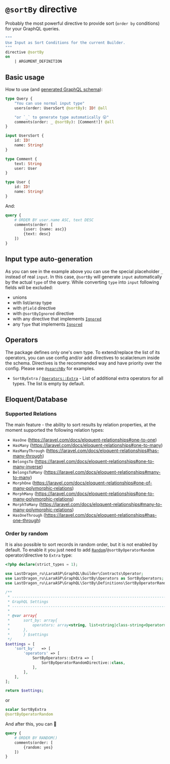 # `@sortBy` directive

Probably the most powerful directive to provide sort (`order by` conditions) for your GraphQL queries.

[include:exec]: <../../../../dev/artisan dev:directive @sortBy>
[//]: # (start: d214a747bed8aca5c49b51a5db5fc8bddbda3e8b51c251a9cdf3a531af6574a4)
[//]: # (warning: Generated automatically. Do not edit.)

```graphql
"""
Use Input as Sort Conditions for the current Builder.
"""
directive @sortBy
on
    | ARGUMENT_DEFINITION
```

[//]: # (end: d214a747bed8aca5c49b51a5db5fc8bddbda3e8b51c251a9cdf3a531af6574a4)

## Basic usage

How to use (and [generated GraphQL schema](../../src/SortBy/Directives/DirectiveTest~example-expected.graphql)):

```graphql
type Query {
    "You can use normal input type"
    users(order: UsersSort @sortBy): ID! @all

    "or `_` to generate type automatically 😛"
    comments(order: _ @sortBy): [Comment!]! @all
}

input UsersSort {
    id: ID!
    name: String!
}

type Comment {
    text: String
    user: User
}

type User {
    id: ID!
    name: String!
}
```

And:

```graphql
query {
    # ORDER BY user.name ASC, text DESC
    comments(order: [
        {user: {name: asc}}
        {text: desc}
    ])
}
```

## Input type auto-generation

As you can see in the example above you can use the special placeholder `_` instead of real `input`. In this case, `@sortBy` will generate `input` automatically by the actual `type` of the query. While converting `type` into `input` following fields will be excluded:

* unions
* with list/array type
* with `@field` directive
* with `@sortByIgnored` directive
* with any directive that implements [`Ignored`](../../src/SortBy/Contracts/Ignored.php)
* any `Type` that implements [`Ignored`](../../src/SortBy/Contracts/Ignored.php)

## Operators

The package defines only one's own type. To extend/replace the list of its operators, you can use config and/or add directives to scalar/enum inside the schema. Directives is the recommended way and have priority over the config. Please see [`@searchBy`](@searchBy.md#type-operators) for examples.

* `SortByExtra` / [`Operators::Extra`](../../src/SortBy/Operators.php) - List of additional extra operators for all types. The list is empty by default.

## Eloquent/Database

### Supported Relations

The main feature - the ability to sort results by relation properties, at the moment supported the following relation types:

* `HasOne` (<https://laravel.com/docs/eloquent-relationships#one-to-one>)
* `HasMany` (<https://laravel.com/docs/eloquent-relationships#one-to-many>)
* `HasManyThrough` (<https://laravel.com/docs/eloquent-relationships#has-many-through>)
* `BelongsTo` (<https://laravel.com/docs/eloquent-relationships#one-to-many-inverse>)
* `BelongsToMany` (<https://laravel.com/docs/eloquent-relationships#many-to-many>)
* `MorphOne` (<https://laravel.com/docs/eloquent-relationships#one-of-many-polymorphic-relations>)
* `MorphMany` (<https://laravel.com/docs/eloquent-relationships#one-to-many-polymorphic-relations>)
* `MorphToMany` (<https://laravel.com/docs/eloquent-relationships#many-to-many-polymorphic-relations>)
* `HasOneThrough` (<https://laravel.com/docs/eloquent-relationships#has-one-through>)

### Order by random

It is also possible to sort records in random order, but it is not enabled by default. To enable it you just need to add [`Random`](../../src/SortBy/Operators/Extra/Random.php)/`@sortByOperatorRandom` operator/directive to `Extra` type:

```php
<?php declare(strict_types = 1);

use LastDragon_ru\LaraASP\GraphQL\Builder\Contracts\Operator;
use LastDragon_ru\LaraASP\GraphQL\SortBy\Operators as SortByOperators;
use LastDragon_ru\LaraASP\GraphQL\SortBy\Definitions\SortByOperatorRandomDirective;

/**
 * -----------------------------------------------------------------------------
 * GraphQL Settings
 * -----------------------------------------------------------------------------
 *
 * @var array{
 *      sort_by: array{
 *          operators: array<string, list<string|class-string<Operator>>>
 *      },
 *      } $settings
 */
$settings = [
    'sort_by'   => [
        'operators' => [
            SortByOperators::Extra => [
                SortByOperatorRandomDirective::class,
            ],
        ],
    ],
];

return $settings;
```

or

```graphql
scalar SortByExtra
@sortByOperatorRandom
```

And after this, you can 🎉

```graphql
query {
    # ORDER BY RANDOM()
    comments(order: [
        {random: yes}
    ])
}
```
